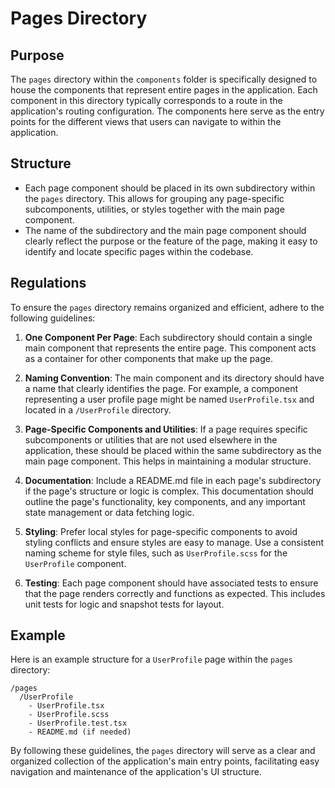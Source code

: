 # Pages Directory

## Purpose

The `pages` directory within the `components` folder is specifically designed to house the components that represent entire pages in the application. Each component in this directory typically corresponds to a route in the application's routing configuration. The components here serve as the entry points for the different views that users can navigate to within the application.

## Structure

- Each page component should be placed in its own subdirectory within the `pages` directory. This allows for grouping any page-specific subcomponents, utilities, or styles together with the main page component.
- The name of the subdirectory and the main page component should clearly reflect the purpose or the feature of the page, making it easy to identify and locate specific pages within the codebase.

## Regulations

To ensure the `pages` directory remains organized and efficient, adhere to the following guidelines:

1. **One Component Per Page**: Each subdirectory should contain a single main component that represents the entire page. This component acts as a container for other components that make up the page.

2. **Naming Convention**: The main component and its directory should have a name that clearly identifies the page. For example, a component representing a user profile page might be named `UserProfile.tsx` and located in a `/UserProfile` directory.

3. **Page-Specific Components and Utilities**: If a page requires specific subcomponents or utilities that are not used elsewhere in the application, these should be placed within the same subdirectory as the main page component. This helps in maintaining a modular structure.

4. **Documentation**: Include a README.md file in each page's subdirectory if the page's structure or logic is complex. This documentation should outline the page's functionality, key components, and any important state management or data fetching logic.

5. **Styling**: Prefer local styles for page-specific components to avoid styling conflicts and ensure styles are easy to manage. Use a consistent naming scheme for style files, such as `UserProfile.scss` for the `UserProfile` component.

6. **Testing**: Each page component should have associated tests to ensure that the page renders correctly and functions as expected. This includes unit tests for logic and snapshot tests for layout.

## Example

Here is an example structure for a `UserProfile` page within the `pages` directory:

```
/pages
  /UserProfile
    - UserProfile.tsx
    - UserProfile.scss
    - UserProfile.test.tsx
    - README.md (if needed)
```

By following these guidelines, the `pages` directory will serve as a clear and organized collection of the application's main entry points, facilitating easy navigation and maintenance of the application's UI structure.
